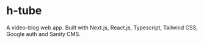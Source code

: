 # h-tube
A video-blog web app. Built with Next.js, React.js, Typescript, Tailwind CSS, Google auth and Sanity CMS.  
